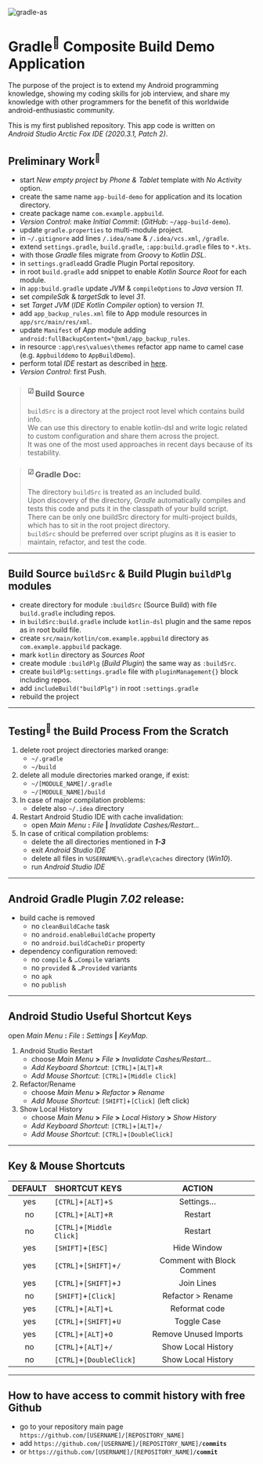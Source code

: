 <!-- "gradle-as" is a png picture of logos AS IDE, Android and Gradle together -->
![gradle-as](https://user-images.githubusercontent.com/26512179/132996456-1d7dd5df-2604-4131-82c0-4af6629ba04b.png)

# Gradle<sup>🐘</sup> Composite Build Demo Application
The purpose of the project is to extend my Android programming knowledge,
showing my coding skills for job interview, and share my knowledge
with other programmers for the benefit of this worldwide android-enthusiastic community.

This is my first published repository.
This app code is written on *Android Studio Arctic Fox IDE (2020.3.1, Patch 2)*.

## Preliminary Work<sup>🔨</sup>
* start *New empty project* by *Phone & Tablet* template with *No Activity* option.
* create the same name `app-build-demo` for application and its location directory.
* create package name `com.example.appbuild`.
* *Version Control*: make *Initial Commit*: (*GitHub*: `~/app-build-demo`).
* update `gradle.properties` to multi-module project.
* in `~/.gitignore` add lines `/.idea/name` & `/.idea/vcs.xml`, `/gradle`.
* extend `settings.gradle`, `build.gradle`, `:app:build.gradle` files to `*.kts`.
* with those *Gradle* files migrate from *Groovy* to *Kotlin DSL*.
* in `settings.gradle`add Gradle Plugin Portal repository.
* in root `build.gradle` add snippet to enable *Kotlin Source Root* for each module.
* in `app:build.gradle` update *JVM* & `compileOptions` to *Java* version *11*.
* set *compileSdk* & *targetSdk* to level *31*.
* set *Target JVM* (*IDE Kotlin Compiler* option) to version *11*.
* add `app_backup_rules.xml` file to App module resources in `app/src/main/res/xml`.
* update `Manifest` of *App* module adding `android:fullBackupContent="@xml/app_backup_rules`.
* in resource `:app\res\values\themes` refactor app name to camel case (e.g. `Appbuilddemo` to `AppBuildDemo`).
* perform total *IDE* restart as described in [here](#testing-the-build-process-from-the-scratch).
* *Version Control*: first Push.

>### <sup>☑ </sup> Build Source
> `buildSrc` is a directory at the project root level which contains build info.  
> We can use this directory to enable kotlin-dsl and write logic related to custom configuration and share them across the project.  
> It was one of the most used approaches in recent days because of its testability.

>### <sup>☑ </sup>Gradle Doc:
> The directory `buildSrc` is treated as an included build.  
> Upon discovery of the directory, *Gradle* automatically compiles and tests this code and puts it in the classpath of your build script.  
> There can be only one buildSrc directory for multi-project builds, which has to sit in the root project directory.  
> `buildSrc` should be preferred over script plugins as it is easier to maintain, refactor, and test the code.
---
## Build Source `buildSrc` & Build Plugin `buildPlg` modules
* create directory for module `:buildSrc` (Source Build) with file `build.gradle` including repos.
* in `buildSrc:build.gradle` include `kotlin-dsl` plugin and the same repos as in root build file.
* create `src/main/kotlin/com.example.appbuild` directory as `com.example.appbuild` package.
* mark `kotlin` directory as *Sources Root*
* create module `:buildPlg` (*Build Plugin*) the same way as `:buildSrc`.
* create `buildPlg:settings.gradle` file with `pluginManagement{}` block including repos.
* add `includeBuild("buildPlg")` in root `:settings.gradle`
* rebuild the project
---
## Testing<sup>🧪</sup> the Build Process From the Scratch
1. delete root project directories marked orange:
   * `~/.gradle`
   * `~/build`
2. delete all module directories marked orange, if exist:
   * `~/[MODULE_NAME]/.gradle`
   * `~/[MODULE_NAME]/build`
3. In case of major compilation problems:
   * delete also `~/.idea` directory
4. Restart Android Studio IDE with cache invalidation:
   * open *Main Menu* **:** *File* **|** *Invalidate Cashes/Restart…*
5. In case of critical compilation problems:
   * delete the all directories mentioned in _**1-3**_
   * exit *Android Studio IDE*
   * delete all files in `%USERNAME%\.gradle\caches` directory (*Win10*).
   * run *Android Studio IDE*
---
## Android Gradle Plugin *7.02* release:
* build cache is removed
   * no `cleanBuildCache` task
   * no `android.enableBuildCache`  property
   * no `android.buildCacheDir`  property
* dependency configuration removed:
   * no `compile` & `…Compile` variants
   * no `provided` & `…Provided` variants
   * no `apk`
   * no `publish`
---
## Android Studio Useful Shortcut Keys
open *Main Menu* **:** *File* **:** *Settings* **|** *KeyMap*.
1. Android Studio Restart
   * choose *Main Menu* **>** *File* **>** *Invalidate Cashes/Restart…*
   * *Add Keyboard Shortcut*: `[CTRL]`+`[ALT]`+`R`
   * *Add Mouse Shortcut*: `[CTRL]`+`[Middle Click]`
2. Refactor/Rename
   * choose *Main Menu* **>** *Refactor* **>** *Rename*
   * *Add Mouse Shortcut*: `[SHIFT]`+`[Click]` (left click)
3. Show Local History
   * choose *Main Menu* **>** *File* **>** *Local History* **>** *Show History*
   * *Add Keyboard Shortcut*: `[CTRL]`+`[ALT]`+`/`
   * *Add Mouse Shortcut*: `[CTRL]`+`[DoubleClick]`
---
## Key & Mouse Shortcuts
| DEFAULT | SHORTCUT KEYS             |          ACTION            |
|:-------:|:--------------------------|:--------------------------:|
| yes     | `[CTRL]`+`[ALT]`+`S`      | Settings…                  |
| no      | `[CTRL]`+`[ALT]`+`R`      | Restart                    |
| no      | `[CTRL]`+`[Middle Click]` | Restart                    |
| yes     | `[SHIFT]`+`[ESC]`         | Hide Window                |
| yes     | `[CTRL]`+`[SHIFT]`+`/`    | Comment with Block Comment |
| yes     | `[CTRL]`+`[SHIFT]`+`J`    | Join Lines                 |
| no      | `[SHIFT]`+`[Click]`       | Refactor > Rename          |
| yes     | `[CTRL]`+`[ALT]`+`L`      | Reformat code              |
| yes     | `[CTRL]`+`[SHIFT]`+`U`    | Toggle Case                |
| yes     | `[CTRL]`+`[ALT]`+`O`      | Remove Unused Imports      |
| no      | `[CTRL]`+`[ALT]`+`/`      | Show Local History         |
| no      | `[CTRL]`+`[DoubleClick]`  | Show Local History         |

---
## How to have access to commit history with free Github
* go to your repository main page `https://github.com/[USERNAME]/[REPOSITORY_NAME]`
* add `https://github.com/[USERNAME]/[REPOSITORY_NAME]/`**`commits`**
* or `https://github.com/[USERNAME]/[REPOSITORY_NAME]/`**`commit`**
